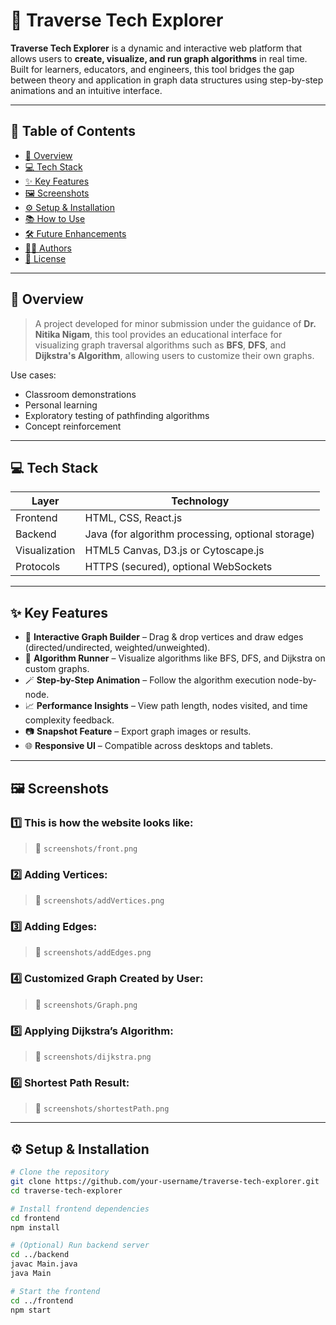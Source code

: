 # 🚀 Traverse Tech Explorer

**Traverse Tech Explorer** is a dynamic and interactive web platform that allows users to **create, visualize, and run graph algorithms** in real time. Built for learners, educators, and engineers, this tool bridges the gap between theory and application in graph data structures using step-by-step animations and an intuitive interface.

---

## 📌 Table of Contents

- [🧠 Overview](#-overview)
- [💻 Tech Stack](#-tech-stack)
- [✨ Key Features](#-key-features)
- [🖼️ Screenshots](#-screenshots)
- [⚙️ Setup & Installation](#-setup--installation)
- [📚 How to Use](#-how-to-use)
- [🛠️ Future Enhancements](#-future-enhancements)
- [👨‍💻 Authors](#-authors)
- [📝 License](#-license)

---

## 🧠 Overview

> A project developed for minor submission under the guidance of **Dr. Nitika Nigam**, this tool provides an educational interface for visualizing graph traversal algorithms such as **BFS**, **DFS**, and **Dijkstra's Algorithm**, allowing users to customize their own graphs.

Use cases:
- Classroom demonstrations
- Personal learning
- Exploratory testing of pathfinding algorithms
- Concept reinforcement

---

## 💻 Tech Stack

| Layer       | Technology                          |
|-------------|--------------------------------------|
| Frontend    | HTML, CSS, React.js                  |
| Backend     | Java (for algorithm processing, optional storage) |
| Visualization | HTML5 Canvas, D3.js or Cytoscape.js |
| Protocols   | HTTPS (secured), optional WebSockets |

---

## ✨ Key Features

- 📌 **Interactive Graph Builder** – Drag & drop vertices and draw edges (directed/undirected, weighted/unweighted).
- 🧠 **Algorithm Runner** – Visualize algorithms like BFS, DFS, and Dijkstra on custom graphs.
- 🪄 **Step-by-Step Animation** – Follow the algorithm execution node-by-node.
- 📈 **Performance Insights** – View path length, nodes visited, and time complexity feedback.
- 📷 **Snapshot Feature** – Export graph images or results.
- 🌐 **Responsive UI** – Compatible across desktops and tablets.

---

## 🖼️ Screenshots


### 1️⃣ This is how the website looks like:
> 📸 `screenshots/front.png`

### 2️⃣ Adding Vertices:
> 📸 `screenshots/addVertices.png`

### 3️⃣ Adding Edges:
> 📸 `screenshots/addEdges.png`

### 4️⃣ Customized Graph Created by User:
> 📸 `screenshots/Graph.png`

### 5️⃣ Applying Dijkstra’s Algorithm:
> 📸 `screenshots/dijkstra.png`

### 6️⃣ Shortest Path Result:
> 📸 `screenshots/shortestPath.png`

---

## ⚙️ Setup & Installation

```bash
# Clone the repository
git clone https://github.com/your-username/traverse-tech-explorer.git
cd traverse-tech-explorer

# Install frontend dependencies
cd frontend
npm install

# (Optional) Run backend server
cd ../backend
javac Main.java
java Main

# Start the frontend
cd ../frontend
npm start
